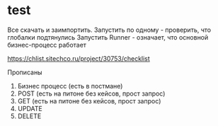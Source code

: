 # test
Все скачать и заимпортить. 
Запустить по одному - проверить, что глобалки подтянулись
Запустить Runner - означает, что основной бизнес-процесс работает

https://chlist.sitechco.ru/project/30753/checklist

Прописаны
1. Бизнес процесс (есть в постмане)
2. POST (есть на питоне без кейсов, прост запрос)
3. GET (есть на питоне без кейсов, прост запрос)
4. UPDATE
5. DELETE
